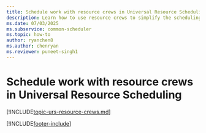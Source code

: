 ```yaml
---
title: Schedule work with resource crews in Universal Resource Scheduling
description: Learn how to use resource crews to simplify the scheduling of people, equipment, or facilities that will perform the same work during a period of time.
ms.date: 07/03/2025
ms.subservice: common-scheduler
ms.topic: how-to
author: ryanchen8
ms.author: chenryan
ms.reviewer: puneet-singh1
---
```


# Schedule work with resource crews in Universal Resource Scheduling

[!INCLUDE[topic-urs-resource-crews.md](../shared/urs/resource-crews.md)]

[!INCLUDE[footer-include](../includes/footer-banner.md)]

